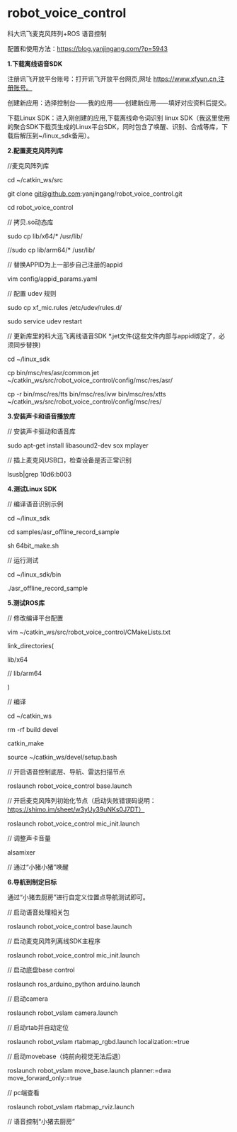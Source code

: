 # robot_voice_control

科大讯飞麦克风阵列+ROS 语音控制

配置和使用方法：https://blog.yanjingang.com/?p=5943


**1.下载离线语音SDK**

注册讯飞开放平台账号：打开讯飞开放平台网页,网址 https://www.xfyun.cn,注册账号。

创建新应用：选择控制台——我的应用——创建新应用——填好对应资料后提交。

下载Linux SDK：进入刚创建的应用,下载离线命令词识别 linux SDK（我这里使用的聚合SDK下载页生成的Linux平台SDK，同时包含了唤醒、识别、合成等库，下载后解压到~/linux_sdk备用）。


**2.配置麦克风阵列库**

//麦克风阵列库

cd ~/catkin_ws/src

git clone git@github.com:yanjingang/robot_voice_control.git

cd robot_voice_control


// 拷贝.so动态库

sudo cp lib/x64/*  /usr/lib/

//sudo cp lib/arm64/* /usr/lib/

// 替换APPID为上一部步自己注册的appid

vim config/appid_params.yaml

// 配置 udev 规则

sudo cp xf_mic.rules /etc/udev/rules.d/

sudo service udev restart

// 更新库里的科大迅飞离线语音SDK *.jet文件(这些文件内部与appid绑定了，必须同步替换)

cd ~/linux_sdk

cp bin/msc/res/asr/common.jet ~/catkin_ws/src/robot_voice_control/config/msc/res/asr/

cp -r bin/msc/res/tts bin/msc/res/ivw bin/msc/res/xtts  ~/catkin_ws/src/robot_voice_control/config/msc/res/


**3.安装声卡和语音播放库**

// 安装声卡驱动和语音库

sudo apt-get install libasound2-dev sox mplayer

// 插上麦克风USB口，检查设备是否正常识别

lsusb|grep 10d6:b003


**4.测试Linux SDK**

// 编译语音识别示例

cd ~/linux_sdk

cd samples/asr_offline_record_sample

sh 64bit_make.sh

// 运行测试

cd ~/linux_sdk/bin

./asr_offline_record_sample


**5.测试ROS库**

// 修改编译平台配置

vim ~/catkin_ws/src/robot_voice_control/CMakeLists.txt

  link_directories(

   lib/x64  

   // lib/arm64   

 )



// 编译

cd ~/catkin_ws

rm -rf build devel

catkin_make

source ~/catkin_ws/devel/setup.bash

// 开启语音控制底层、导航、雷达扫描节点

roslaunch robot_voice_control base.launch

// 开启麦克风阵列初始化节点（启动失败错误码说明：https://shimo.im/sheet/w3yUy39uNKs0J7DT）

roslaunch robot_voice_control mic_init.launch

// 调整声卡音量

alsamixer

// 通过“小猪小猪”唤醒



**6.导航到制定目标**

通过“小猪去厨房”进行自定义位置点导航测试即可。


// 启动语音处理相关包

roslaunch robot_voice_control base.launch

// 启动麦克风阵列离线SDK主程序

roslaunch robot_voice_control mic_init.launch



// 启动底盘base control 

roslaunch ros_arduino_python arduino.launch

// 启动camera 

roslaunch robot_vslam camera.launch 


// 启动rtab并自动定位 

roslaunch robot_vslam rtabmap_rgbd.launch localization:=true

// 启动movebase（纯前向视觉无法后退） 

roslaunch robot_vslam move_base.launch planner:=dwa move_forward_only:=true



// pc端查看

roslaunch robot_vslam rtabmap_rviz.launch

// 语音控制“小猪去厨房”
